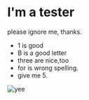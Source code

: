  # I'm  a tester <br>
please ignore me, thanks.

+ 1 is good
+ B is a good letter
+ three are nice,too
+ for is wrong spelling.
+ give me 5.

![yee](http://imgur.com/QeuYenz.jpg)